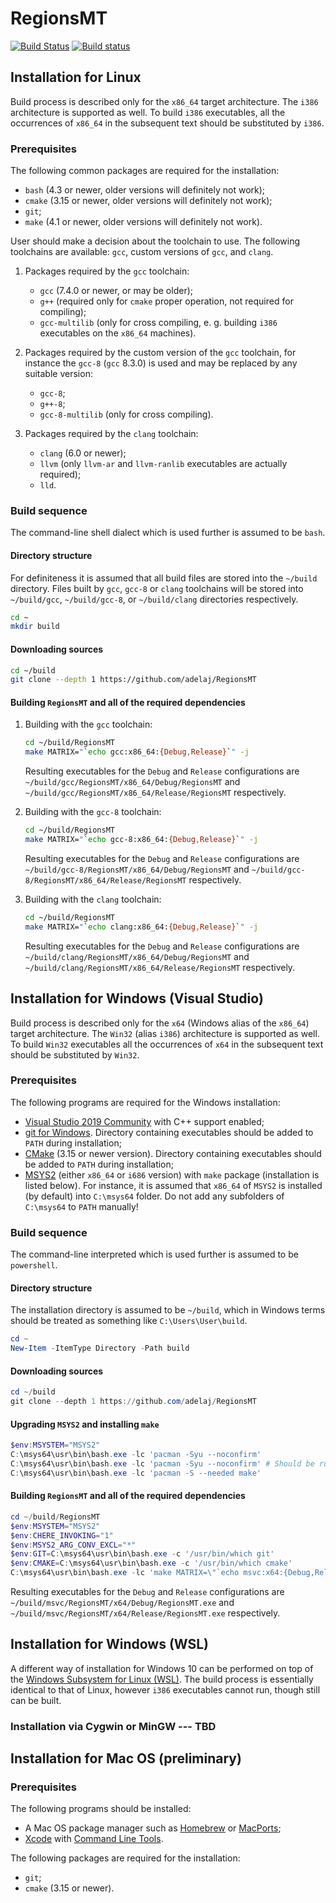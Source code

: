 
# RegionsMT

[![Build Status](https://api.travis-ci.org/adelaj/RegionsMT.svg?branch=master)](https://travis-ci.org/adelaj/RegionsMT) [![Build status](https://ci.appveyor.com/api/projects/status/7rmx0ccfv1lq7ng6?svg=true)](https://ci.appveyor.com/project/adelaj/regionsmt)

## Installation for Linux
Build process is described only for the `x86_64` target architecture. The `i386` architecture is supported as well. To build `i386` executables, all the occurrences of `x86_64` in the subsequent text should be substituted by `i386`.

### Prerequisites
The following common packages are required for the installation: 
* `bash` (4.3 or newer, older versions will definitely not work);
* `cmake` (3.15 or newer, older versions will definitely not work);
* `git`;
* `make` (4.1 or newer, older versions will definitely not work).

User should make a decision about the toolchain to use. The following toolchains are available: `gcc`, custom versions of `gcc`, and `clang`. 

1. Packages required by the `gcc` toolchain:
   * `gcc` (7.4.0 or newer, or may be older);
   * `g++` (required only for `cmake` proper operation, not required for compiling);
   * `gcc-multilib` (only for cross compiling, e. g. building `i386` executables on  the `x86_64` machines).

2. Packages required by the custom version of the `gcc` toolchain, for instance the  `gcc-8` (`gcc` 8.3.0) is used and may be replaced by any suitable version:
   * `gcc-8`;
   * `g++-8`;
   * `gcc-8-multilib` (only for cross compiling).

3. Packages required by the `clang` toolchain:
   * `clang` (6.0 or newer);
   * `llvm` (only `llvm-ar` and `llvm-ranlib` executables are actually required);
   * `lld`.

### Build sequence
The command-line shell dialect which is used further is assumed to be `bash`. 
#### Directory structure
For definiteness it is assumed that all build files are stored into the `~/build` directory. Files built by `gcc`, `gcc-8` or `clang` toolchains will be stored into `~/build/gcc`, `~/build/gcc-8`, or `~/build/clang` directories respectively.
```bash
cd ~
mkdir build
```
#### Downloading sources
```bash
cd ~/build
git clone --depth 1 https://github.com/adelaj/RegionsMT
```
#### Building `RegionsMT` and all of the required dependencies
1. Building with the `gcc` toolchain:
   ```bash
   cd ~/build/RegionsMT
   make MATRIX="`echo gcc:x86_64:{Debug,Release}`" -j
   ```
   Resulting executables for the `Debug` and `Release` configurations are `~/build/gcc/RegionsMT/x86_64/Debug/RegionsMT` and `~/build/gcc/RegionsMT/x86_64/Release/RegionsMT` respectively.
    
2. Building with the `gcc-8` toolchain:
   ```bash
   cd ~/build/RegionsMT
   make MATRIX="`echo gcc-8:x86_64:{Debug,Release}`" -j
   ```
   Resulting executables for the `Debug` and `Release` configurations are `~/build/gcc-8/RegionsMT/x86_64/Debug/RegionsMT` and `~/build/gcc-8/RegionsMT/x86_64/Release/RegionsMT` respectively.
   
3. Building with the `clang` toolchain:
   ```bash
   cd ~/build/RegionsMT
   make MATRIX="`echo clang:x86_64:{Debug,Release}`" -j
   ```
   Resulting executables for the `Debug` and `Release` configurations are `~/build/clang/RegionsMT/x86_64/Debug/RegionsMT` and `~/build/clang/RegionsMT/x86_64/Release/RegionsMT` respectively.

## Installation for Windows (Visual Studio)
Build process is described only for the `x64` (Windows alias of the `x86_64`) target architecture.  The `Win32` (alias `i386`) architecture is supported as well. To build `Win32` executables all the occurrences of `x64` in the subsequent text should be substituted by `Win32`.

### Prerequisites
The following programs are required for the Windows installation:
* [Visual Studio 2019 Community](https://visualstudio.microsoft.com/vs/community/) with C++ support enabled;
* [git for Windows](https://git-scm.com/). Directory containing executables should be added to `PATH` during installation;
* [CMake](https://cmake.org/) (3.15 or newer version). Directory containing executables should be added to `PATH` during installation;
* [MSYS2](https://www.msys2.org/) (either `x86_64` or `i686` version) with `make` package (installation is listed below). For instance, it is assumed that `x86_64` of `MSYS2` is installed (by default) into `C:\msys64` folder. Do not add any subfolders of `C:\msys64` to `PATH` manually! 

### Build sequence
The command-line interpreted which is used further is assumed to be `powershell`. 
#### Directory structure
The installation directory is assumed to be `~/build`, which in Windows terms should be treated as something like `C:\Users\User\build`.
```PowerShell
cd ~
New-Item -ItemType Directory -Path build
```
#### Downloading sources
```PowerShell
cd ~/build
git clone --depth 1 https://github.com/adelaj/RegionsMT
```
#### Upgrading `MSYS2` and installing `make`
```PowerShell
$env:MSYSTEM="MSYS2"
C:\msys64\usr\bin\bash.exe -lc 'pacman -Syu --noconfirm'
C:\msys64\usr\bin\bash.exe -lc 'pacman -Syu --noconfirm' # Should be run for the second time
C:\msys64\usr\bin\bash.exe -lc 'pacman -S --needed make'
```
#### Building `RegionsMT` and all of the required dependencies
```PowerShell
cd ~/build/RegionsMT
$env:MSYSTEM="MSYS2"
$env:CHERE_INVOKING="1"
$env:MSYS2_ARG_CONV_EXCL="*"
$env:GIT=C:\msys64\usr\bin\bash.exe -c '/usr/bin/which git'
$env:CMAKE=C:\msys64\usr\bin\bash.exe -c '/usr/bin/which cmake'
C:\msys64\usr\bin\bash.exe -lc 'make MATRIX=\"`echo msvc:x64:{Debug,Release}`\" -j'
```
Resulting executables for the `Debug` and `Release` configurations are `~/build/msvc/RegionsMT/x64/Debug/RegionsMT.exe` and `~/build/msvc/RegionsMT/x64/Release/RegionsMT.exe` respectively.

## Installation for Windows (WSL)
A different way of installation for Windows 10 can be performed on top of the [Windows Subsystem for Linux (WSL)](https://en.wikipedia.org/wiki/Windows_Subsystem_for_Linux). The build process is essentially identical to that of Linux, however `i386` executables cannot run, though still can be built.

### Installation via Cygwin or MinGW ---  TBD

## Installation for Mac OS (preliminary)

### Prerequisites
The following programs should be installed:
* A Mac OS package manager such as [Homebrew](https://brew.sh/) or [MacPorts](https://www.macports.org/);
* [Xcode](https://developer.apple.com/xcode/) with [Command Line Tools](https://stackoverflow.com/questions/9329243/xcode-install-command-line-tools).

The following packages are required for the installation: 
* `git`;
* `cmake` (3.15 or newer).

